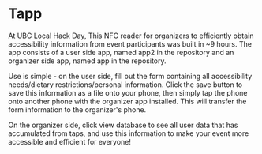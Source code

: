 # Tapp

At UBC Local Hack Day,
This NFC reader for organizers to efficiently obtain accessibility information from event participants was built in ~9 hours.
The app consists of a user side app, named app2 in the repository and an organizer side app, named app in the repository.

Use is simple - on the user side, fill out the form containing all accessibility needs/dietary restrictions/personal information.
Click the save button to save this information as a file onto your phone, then simply tap the phone onto another phone with the organizer
app installed. This will transfer the form information to the organizer's phone.

On the organizer side, click view database to see all user data that has accumulated from taps, and use this information to make your event
more accessible and efficient for everyone!



